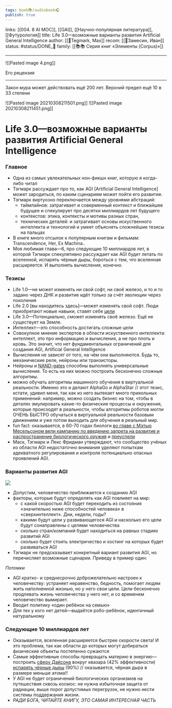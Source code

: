 ```yaml
---
tags: book📚/audiobook🎧
publish: true
---
```

links: [[004. 8 AI MOC]], [[GAI]], [[Научно-популярная литература]], [[Футурология]]
title: Life 3.0—возможные варианты развития Artificial General Intelligence
author: [[👤Tegmark, Max]]
recom: [[👤Замесин, Иван]]
status: #status/DONE_🌳
family: [[📚📚 Серия книг «Элементы (Corpus)»]]

---

![[Pasted image 4.png]]

Его рецензия 

---

Закон мура может действовать ещё 200 лет. Верхний предел ещё 10 в 33 степени

![[Pasted image 20210308211501.png]]
![[Pasted image 20210308211451.png]]


# Life 3.0—возможные варианты развития Artificial General Intelligence


### Главное

*   Одна из самых увлекательных нон-фикшн книг, которую я когда-либо читал
*   Тэгмарк рассуждает про то, как AGI \[Artificial General Intelligence\] может зародиться, по каким сценариям может пойти его развитие.
*   Тэгмарк виртуозно переключается между уровнями абстраций:
    *   таймлайнов: затрагивает и соверменный контекст и ближайшее будущее и спекулирует про десятки миллиардов лет будущего
    *   контекстов: этика, контексты и мотивы разных стран,
    *   технических деталей: и затрагивает основы искуственного интеллекта и технологий и умеет объяснять сложнейшие тезисы на пальцах
*   В книге много отсылок к популярным книгам и фильмам: Transcendence, Her, Ex Machina..
*   Моя любимая глава—6, про следующие 10 миллиардов лет, в которой Тэгмарк спекулятивно рассуждает как AGI будет летать по вселенной, испарять чёрные дыры, бороться с тем, что вселенная расширяется. И выполнять вычисления, конечно.

### Тезисы

*   Life 1.0—не может изменять ни свой софт, ни своё железо, и то и то задано через ДНК и развитие идёт только за счёт эволюции через поколения
*   Life 2.0 \[вы находитесь здесь\]—может изменять свой софт. Люди приобретают новые навыки, ставят себе [цели](https://zamesin.me/goals-are-bad-systems-rocks/)
*   Life 3.0—Потенциально, сможет изменять своё железо. Ещё не существует на Земле.
*   Интеллект—это способность достигать сложные цели
*   Совокупное мнение экспертов в области искуственного интеллекта: интеллект, это про информацию и вычисления, а не про плоть и кровь. Это значит, что нет фундаментальных ограничений для создания AGI, Artificial General Intelligence
*   Вычисления не зависят от того, на чём они выполняются. Будь то, механические реле, нейроны или транзисторы.
*   Нейроны и [NAND-gates](https://en.wikipedia.org/wiki/NAND_gate) способны выполнять универсальные вычисления. То есть на них можно построить бесконечно сложные алгоритмы.
*   можно обучать алгоритмы машинного обучения в виртуальной реальности. Именно это и делают AlphaGo и AlphaStar // этот тезис, кстати, удивил меня, так как из него вытекает много прикольных применений: например, можно создать бизнес на том, чтобы в деталях эмулировать какие-то физические процессы и окружения, которые происходят в реальности, чтобы алгоритмы роботов могли ОЧЕНЬ БЫСТРО обучаться в виртуальной реальности базовым движениям и уже потом выходить для обучения в реальный мир.
*   fun fact: оказывается, в 60-70 годах биологи [во главе с Мэтью Месельсоном вели кампанию по введению запрета на развитие и распространение биологического оружия](https://www.vox.com/future-perfect/2019/4/9/18301321/biological-weapons-xrisks-future-of-life-institute) и [преуспели](https://www.ncbi.nlm.nih.gov/pmc/articles/PMC1490304/)
*   Маск, Тэгмарк и Лекс Фридман утверждают, что сообщество учёных из области AGI недостаточно внимания уделяют попыткам адекватного регулирования и контроля потенциально опасных проявлений AGI.

### Варианты развития AGI

![](https://zamesin.me/content/images/2020/01/image.png)

*   Допустим, человечество приближается к созданию AGI
*   факторы, которые будут определять как AGI повлияет на мир:
    *   с какой скоростью AGI будет переходить из состояния «значительно ниже способностей человека» в «сверхинтеллект». Дни, недели, годы?
    *   какими будут цели у развивающегося AGI и насколько его цели будут сонаправлены с целями человечества
    *   сколько стран/компаний будет находиться на равных стадиях развитий AGI
    *   сколько будет стоить электричество и хостинг на которых будет развиваться AGI
*   Тэгмарк не предсказывает конкретный вариант развития AGI, но перечисляет возможные сценарии. Приведу в пример один:

_Потомки_

*   AGI кратко- и среднесрочно доброжелательно настроен к человечеству: устраняет неравенство, бедность, помогает людям жить наполненной жизнью, но у него свои цели. Цели бесконечно продлевать жизнь человечества у него нет, и со временем человечество вымирает.
*   Вводит политику «один ребёнок на семью»
*   Для тех у кого нет детей—выдаётся робо-ребёнок, идентичный натуральному

### Следующие 10 миллиардов лет

*   Оказывается, вселенная расширяется быстрее скорости света! И это проблема, так как области до которых могут добираться физические объекты постепенно сужаются
*   Самые эффективные способы превращать материю в энергию—построить [сферу Дайсона](https://en.wikipedia.org/wiki/Dyson_sphere) вокруг квазара (42% эффективности) [испарять чёрные дыры](https://en.wikipedia.org/wiki/Hawking_radiation) (90%) // оказывается, чёрная дыра в размере меньше атома!!
*   У AGI не будет ограничений биологических организмов на путешествия сквозь космос: не нужна избыточная защита от радиации, выше порог допустимых перегрузок, не нужно нести системы поддержания жизни.
*   _РАДИ БОГА, ЧИТАЙТЕ КНИГУ, ЭТО САМАЯ ИНТЕРЕСНАЯ ЧАСТЬ_